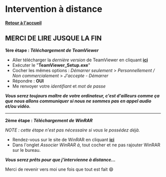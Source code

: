 # Intervention à distance

**[Retour à l'accueil](https://github.com/ZiiwAy/doc)**

## MERCI DE LIRE JUSQUE LA FIN

**1ère étape : _Téléchargement de TeamViewer_**
- Aller télécharger la *dernière version* de TeamViewer en cliquant **[ici](https://www.teamviewer.com/fr/)**
- Exécuter le "**TeamViewer_Setup.exe**"
- Cocher les mêmes options : *Démarrer seulement* > *Personnellement / Non commercialement* > *J'accepte - Démarrer*
- Répondre : **OUI**
- Me renvoyer votre *identifiant* et *mot de passe*

**_Vous serez toujours maître de votre ordinateur, c'est d'ailleurs comme ça que nous allons communiquer si nous ne sommes pas en appel audio et/ou vidéo._**

---

**2ème étape : _Téléchargement de WinRAR_**

*NOTE : cette étape n'est pas nécessaire si vous le possédez déjà.*

- Rendez-vous sur le site de WinRAR en cliquant **[ici](https://www.win-rar.com/predownload.html?&L=10)**
- Dans l'onglet *Associer WinRAR à*, tout cocher et ne pas rajouter WinRAR sur le bureau.

**_Vous serez prêts pour que j'intervienne à distance..._**

Merci de revenir vers moi une fois que tout est fait 😄